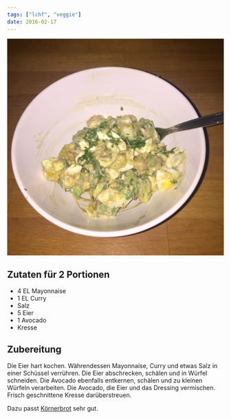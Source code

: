 ```yaml
---
tags: ["lchf", "veggie"]
date: 2016-02-17
---
```


![](../uploads/eiersalat-mit-avocado-und-curry.jpg)

## Zutaten für 2 Portionen
- 4 EL  Mayonnaise
- 1 EL  Curry
- Salz
- 5     Eier
- 1     Avocado
- Kresse

## Zubereitung
Die Eier hart kochen. Währendessen Mayonnaise, Curry und etwas Salz in einer Schüssel verrühren. Die Eier abschrecken, schälen und in Würfel schneiden. Die Avocado ebenfalls entkernen, schälen und zu kleinen Würfeln verarbeiten. Die Avocado, die Eier und das Dressing vermischen. Frisch geschnittene Kresse darüberstreuen.

Dazu passt [Körnerbrot](../beilagen/Koernerbrot.html) sehr gut.
